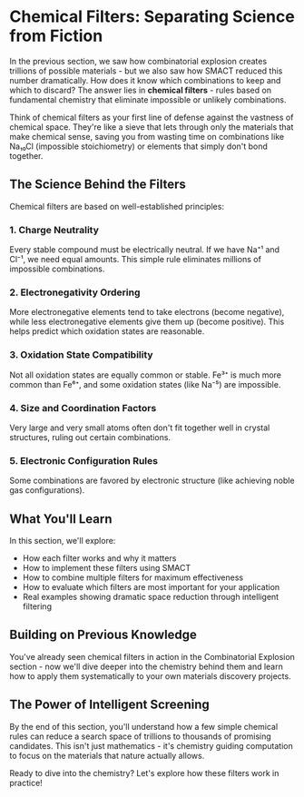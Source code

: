 # Chemical Filters: Separating Science from Fiction

In the previous section, we saw how combinatorial explosion creates trillions of possible materials - but we also saw how SMACT reduced this number dramatically. How does it know which combinations to keep and which to discard? The answer lies in **chemical filters** - rules based on fundamental chemistry that eliminate impossible or unlikely combinations.

Think of chemical filters as your first line of defense against the vastness of chemical space. They're like a sieve that lets through only the materials that make chemical sense, saving you from wasting time on combinations like Na₁₀Cl (impossible stoichiometry) or elements that simply don't bond together.

## The Science Behind the Filters

Chemical filters are based on well-established principles:

### 1. **Charge Neutrality**
Every stable compound must be electrically neutral. If we have Na⁺¹ and Cl⁻¹, we need equal amounts. This simple rule eliminates millions of impossible combinations.

### 2. **Electronegativity Ordering** 
More electronegative elements tend to take electrons (become negative), while less electronegative elements give them up (become positive). This helps predict which oxidation states are reasonable.

### 3. **Oxidation State Compatibility**
Not all oxidation states are equally common or stable. Fe³⁺ is much more common than Fe⁶⁺, and some oxidation states (like Na⁻⁵) are impossible.

### 4. **Size and Coordination Factors**
Very large and very small atoms often don't fit together well in crystal structures, ruling out certain combinations.

### 5. **Electronic Configuration Rules**
Some combinations are favored by electronic structure (like achieving noble gas configurations).

## What You'll Learn

In this section, we'll explore:
- How each filter works and why it matters
- How to implement these filters using SMACT
- How to combine multiple filters for maximum effectiveness
- How to evaluate which filters are most important for your application
- Real examples showing dramatic space reduction through intelligent filtering

## Building on Previous Knowledge

You've already seen chemical filters in action in the Combinatorial Explosion section - now we'll dive deeper into the chemistry behind them and learn how to apply them systematically to your own materials discovery projects.

## The Power of Intelligent Screening

By the end of this section, you'll understand how a few simple chemical rules can reduce a search space of trillions to thousands of promising candidates. This isn't just mathematics - it's chemistry guiding computation to focus on the materials that nature actually allows.

Ready to dive into the chemistry? Let's explore how these filters work in practice!